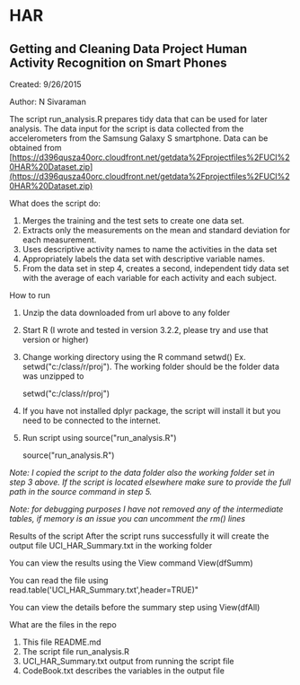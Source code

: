 # HAR
Getting and Cleaning Data Project Human Activity Recognition on Smart Phones
--------------
Created: 	9/26/2015

Author:		N Sivaraman


The script run_analysis.R prepares tidy data that can be used for later analysis. 
The data input for the script is data collected from the accelerometers from the Samsung Galaxy S smartphone.
Data can be obtained from [https://d396qusza40orc.cloudfront.net/getdata%2Fprojectfiles%2FUCI%20HAR%20Dataset.zip](https://d396qusza40orc.cloudfront.net/getdata%2Fprojectfiles%2FUCI%20HAR%20Dataset.zip)

What does the script do:

1.  Merges the training and the test sets to create one data set.
2.  Extracts only the measurements on the mean and standard deviation for each measurement. 
3.  Uses descriptive activity names to name the activities in the data set
4.  Appropriately labels the data set with descriptive variable names. 
5.  From the data set in step 4, creates a second, independent tidy data set with the average of each variable for each activity and each subject.

How to run

1. Unzip the data downloaded from url above to any folder
2. Start R (I wrote and tested in version 3.2.2, please try and use that version or higher)
3. Change working directory using the R command setwd() Ex. setwd("c:/class/r/proj"). The working folder should be the folder data was unzipped to

	setwd("c:/class/r/proj")
4. If you have not installed dplyr package, the script will install it but you need to be connected to the internet.
5. Run script using source("run_analysis.R")

	source("run_analysis.R")

*Note: I copied the script to the data folder also the working folder set in step 3 above. If the script is located elsewhere make sure to provide
	the full path in the source command in step 5.*

*Note: for debugging purposes I have not removed any of the intermediate tables, if memory is an issue you can uncomment the rm() lines*

Results of the script
After the script runs successfully it will create the output file UCI_HAR_Summary.txt in the working folder

You can view the results using the View command View(dfSumm)

You can read the file using read.table('UCI_HAR_Summary.txt',header=TRUE)"

You can view the details before the summary step using View(dfAll)

What are the files in the repo

1. This file README.md
2. The script file run_analysis.R
3. UCI_HAR_Summary.txt output from running the script file
4. CodeBook.txt describes the variables in the output file

